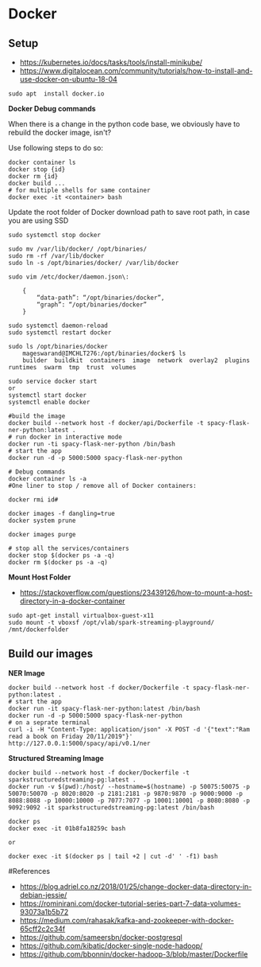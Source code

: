 # Docker

## Setup
- https://kubernetes.io/docs/tasks/tools/install-minikube/
- https://www.digitalocean.com/community/tutorials/how-to-install-and-use-docker-on-ubuntu-18-04
```
sudo apt  install docker.io
```


**Docker Debug commands**

When there is a change in the python code base, we obviously have to 
rebuild the docker image, isn't?

Use following steps to do so:
```shell script
docker container ls
docker stop {id}
docker rm {id}
docker build ...
# for multiple shells for same container
docker exec -it <container> bash

```

Update the root folder of Docker download path to save root path, in case you are using SSD
```
sudo systemctl stop docker

sudo mv /var/lib/docker/ /opt/binaries/
sudo rm -rf /var/lib/docker
sudo ln -s /opt/binaries/docker/ /var/lib/docker

sudo vim /etc/docker/daemon.json\:

    {
        “data-path”: “/opt/binaries/docker”,
        “graph”: “/opt/binaries/docker”
    } 

sudo systemctl daemon-reload
sudo systemctl restart docker

sudo ls /opt/binaries/docker
    mageswarand@IMCHLT276:/opt/binaries/docker$ ls
    builder  buildkit  containers  image  network  overlay2  plugins  runtimes  swarm  tmp  trust  volumes

```

```
sudo service docker start
or 
systemctl start docker
systemctl enable docker

#build the image
docker build --network host -f docker/api/Dockerfile -t spacy-flask-ner-python:latest .
# run docker in interactive mode
docker run -ti spacy-flask-ner-python /bin/bash
# start the app
docker run -d -p 5000:5000 spacy-flask-ner-python

# Debug commands
docker container ls -a
#One liner to stop / remove all of Docker containers:

docker rmi id#

docker images -f dangling=true
docker system prune

docker images purge

# stop all the services/containers
docker stop $(docker ps -a -q)
docker rm $(docker ps -a -q)
```
**Mount Host Folder**
- https://stackoverflow.com/questions/23439126/how-to-mount-a-host-directory-in-a-docker-container

```
sudo apt-get install virtualbox-guest-x11
sudo mount -t vboxsf /opt/vlab/spark-streaming-playground/ /mnt/dockerfolder
```

## Build our images

**NER Image**
```
docker build --network host -f docker/Dockerfile -t spacy-flask-ner-python:latest .
# start the app
docker run -it spacy-flask-ner-python:latest /bin/bash
docker run -d -p 5000:5000 spacy-flask-ner-python
# on a seprate terminal
curl -i -H "Content-Type: application/json" -X POST -d '{"text":"Ram read a book on Friday 20/11/2019"}' http://127.0.0.1:5000/spacy/api/v0.1/ner
```

**Structured Streaming Image**
```
docker build --network host -f docker/Dockerfile -t sparkstructuredstreaming-pg:latest .
docker run -v $(pwd):/host/ --hostname=$(hostname) -p 50075:50075 -p 50070:50070 -p 8020:8020 -p 2181:2181 -p 9870:9870 -p 9000:9000 -p 8088:8088 -p 10000:10000 -p 7077:7077 -p 10001:10001 -p 8080:8080 -p 9092:9092 -it sparkstructuredstreaming-pg:latest /bin/bash

docker ps
docker exec -it 01b8fa18259c bash 

or

docker exec -it $(docker ps | tail +2 | cut -d' ' -f1) bash
```


#References
- https://blog.adriel.co.nz/2018/01/25/change-docker-data-directory-in-debian-jessie/
- https://rominirani.com/docker-tutorial-series-part-7-data-volumes-93073a1b5b72
- https://medium.com/rahasak/kafka-and-zookeeper-with-docker-65cff2c2c34f
- https://github.com/sameersbn/docker-postgresql
- https://github.com/kibatic/docker-single-node-hadoop/
- https://github.com/bbonnin/docker-hadoop-3/blob/master/Dockerfile